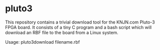 # pluto3

This repository contains a trivial download tool for 
the KNJN.com Pluto-3 FPGA board. It consists of a tiny C
program and a bash script which will download an RBF file
to the board from a Linux system.

Usage:  pluto3download filename.rbf
